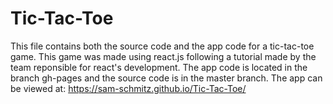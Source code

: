 # Tic-Tac-Toe
This file contains both the source code and the app code for a tic-tac-toe game. This game was made using react.js following a tutorial made by the team reponsible for react's development. The app code is located in the branch gh-pages and the source code is in the master branch. 
The app can be viewed at: https://sam-schmitz.github.io/Tic-Tac-Toe/

